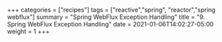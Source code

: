 +++
categories = ["recipes"]
tags = ["reactive","spring", "reactor","spring webflux"]
summary = "Spring WebFlux Exception Handling"
title = "9. Spring WebFlux Exception Handling"
date = 2021-01-06T14:02:27-05:00
weight = 1
+++
